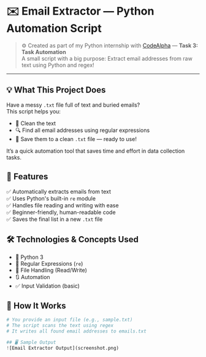 # ✉️ Email Extractor — Python Automation Script

> ⚙️ Created as part of my Python internship with [CodeAlpha](https://www.codealpha.tech) — **Task 3: Task Automation**  
> A small script with a big purpose: Extract email addresses from raw text using Python and regex!

---

## 💡 What This Project Does

Have a messy `.txt` file full of text and buried emails?  
This script helps you:

- 🧹 Clean the text
- 🔍 Find all email addresses using regular expressions
- 📄 Save them to a clean `.txt` file — ready to use!

It’s a quick automation tool that saves time and effort in data collection tasks.

## 🚀 Features

✅ Automatically extracts emails from text  
✅ Uses Python's built-in `re` module  
✅ Handles file reading and writing with ease  
✅ Beginner-friendly, human-readable code  
✅ Saves the final list in a new `.txt` file

## 🛠 Technologies & Concepts Used

- 🐍 Python 3
- 🔎 Regular Expressions (`re`)
- 📁 File Handling (Read/Write)
- 🔃 Automation
- ✅ Input Validation (basic)

## 🧾 How It Works

```python
# You provide an input file (e.g., sample.txt)
# The script scans the text using regex
# It writes all found email addresses to emails.txt

## 🖥 Sample Output
![Email Extractor Output](screenshot.png)



